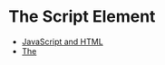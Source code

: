 # The Script Element
- [JavaScript and HTML](#JavaScript-and-HTML) 
- [The <script> tag](#The-<script>-tag)


## JavaScript and HTML

HTML defines the structure of a web page by using page elements as the building blocks. However, HTML by itself can not produce web page interactivity, that’s where JavaScript comes in.



## The `<script>`  tag

The `<script>` element allows you to add JavaScript code inside an HTML file. Below, the `<script>` element embeds valid JavaScript code:

```html
<h1>This is an embedded JS example</h1>
<script>
  function Hello() {
    alert ('Hello World');
  }
</script>
```

Frankly, without the `<script>` tag, websites would be unclickable and a bit boring.

The `<script>` element, like most elements in *HTML*, has an opening and closing angle bracket. The closing tag marks the end of the content inside of the `<script>` element. Just like the `<style>` tag used to *embed* CSS code, you use the `<script>` tag to *embed* valid JavaScript code.



## The src attribute

Since you know how to use a `<script>` element with embedded code, let’s talk about linking code. Linking code is preferable because of a programming concept called Separation of Concerns (SoC). Instead of having messy code that is all in the same file, web developers separate their code into different files, making each “concern” easier to understand and more convenient when changes must be made.

Instead of writing JavaScript in our HTML file, we can write it in its own file, and then reference this code with a *file path name*. We will do this using the `src` attribute!

If this seems familiar, that’s because you may have been linking to external files with the `<img>` and `<link>` elements. The attribute is exactly the same, but now its value specifies the location of your script file.

If the file is in the same project folder, the `src` value will be a *relative path* name. Below is an example of a providing a relative path for a JavaScript file.

```html
<script src="./exampleScript.js"></script>
```

The `<script>` above would look for a file called **exampleScript.js** that is in the same folder/directory as our **index.html** file.

If you must refer to JavaScript hosted externally, or in a [CDN](https://developer.mozilla.org/en-US/docs/Glossary/CDN), you can also link to that file location.



## How are scripts loaded?

A quick recap: the `<script>` element allows HTML files to load and execute JavaScript. The JavaScript can either go embedded inside of the `<script>` tag or the script tag can reference an external file. Before we dive deeper, let’s take a moment to talk about how browsers parse HTML files into web pages. This informs where to include a `<script>` element inside your HTML file.

Browsers come equipped with *HTML parsers* that help browsers render the elements accordingly. Elements, including the `<script>` element, are by default, parsed in the order they appear in the HTML file. When the *HTML parser* encounters a `<script>` element, it loads the script then executes its contents before parsing the rest of the HTML. The two main points to note here are that:

- The *HTML parser* does NOT process the next element in the HTML file until it loads and executes the `<script>` element, thus leading to a delay in load time and resulting in a poor user experience.
- Additionally, scripts are loaded sequentially, so if one script depends on another script, they should be placed in that very order inside the HTML file.

The GIF below displays two scripts being loaded. The first script makes a `Watering Can` appear, the second script makes a `Flower` appear. This shows how scripts are loaded sequentially, and how they pause the *HTML parser*, which is why “Blooming” appears at the end.



## Defer attribute

When the HTML parser comes across a `<script>` element, it stops to load its content. Once loaded, the JavaScript code is executed and the HTML parser proceeds to parse the next element in the file. This can result in a slow load time for your website. HTML4 introduced the defer and async attributes of the `<script>` element to address the user wait-time in the website based on different scenarios.

The *defer attribute* specifies scripts should be executed after the HTML file is completely parsed. When the HTML parser encounters a `<script>` element with the `defer` attribute, it loads the script but defers the actual execution of the JavaScript until after it finishes parsing the rest of the elements in the HTML file.

Here is an example of the `defer` tag:

```html
<script src="example.js" defer></script> 
```

`defer` is useful when a script contains functionality that requires interaction with the DOM, the `defer` attribute is the way to go. This way, it ensures that the entire HTML file has been parsed before the script is executed. 



## Async attribute

The `async` attribute loads and executes the script asynchronously with the rest of the webpage. This means that, similar to the `defer` attribute, the HTML parser will continue parsing the rest of the HTML as the script is downloaded in the background. However, with the `async` attribute, the script will not wait until the entire page is parsed: it will execute immediately after it has been downloaded. Here is an example of the `async` tag:

```html
<script src="example.js" async></script>
```

`async` is useful for scripts that are independent of other scripts in order to function accordingly. Thus, if it does not matter exactly at which point the script file is executed, asynchronous loading is the most suitable option as it optimizes web page load time.



## Review

- HTML creates the skeleton of a webpage, but JavaScript introduces interactivity
- The `<script>` element has an opening and closing tag. You can embed JavaScript code inbetween the opening and closing `<script>` tags.
- You link to external JavaScript files with the **src** attribute in the opening `<script>` tag.
- By default, scripts are loaded and executed as soon as the HTML parser encounters them in the HTML file, the HTML parser waits to load the entire script before from proceeding to parse the rest of the page elements.
- The `defer` attribute ensures that the entire HTML file has been parsed before the script is executed.
- The `async` attribute will allow the *HTML parser* to continue parsing as the script is being downloaded, but will execute immediately after it has been downloaded.

The old convention was to put scripts right before the `</body>` tag to prevent the script from blocking the rest of the HTML content. Now, the convention is to put the script tag in the `<head>` element and to use the `defer` and `async` attributes.